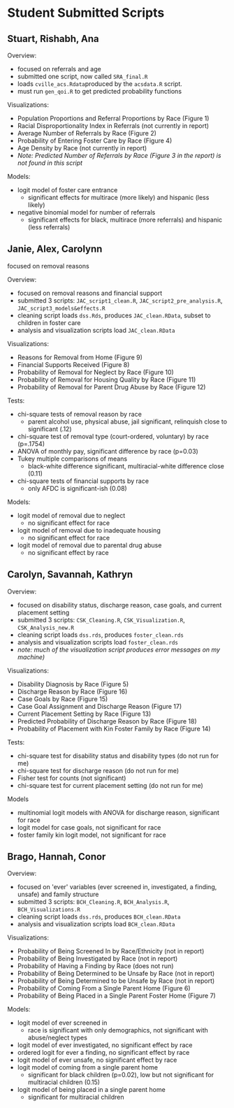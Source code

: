 
# Student Submitted Scripts

## Stuart, Rishabh, Ana

Overview:
  * focused on referrals and age
  * submitted one script, now called `SRA_final.R`
  * loads `cville_acs.Rdata`produced by the `acsdata.R` script. 
  * must run `gen_qoi.R` to get predicted probability functions
  
Visualizations: 
  * Population Proportions and Referral Proportions by Race (Figure 1)
  * Racial Disproportionality Index in Referrals (not currently in report)
  * Average Number of Referrals by Race (Figure 2)
  * Probability of Entering Foster Care by Race (Figure 4)
  * Age Density by Race (not currently in report)
  * *Note: Predicted Number of Referrals by Race (Figure 3 in the report) is not found in this script*
  
Models:
  * logit model of foster care entrance
    * significant effects for multirace (more likely) and hispanic (less likely)
  * negative binomial model for number of referrals
    * significant effects for black, multirace (more referrals) and hispanic (less referrals)
  
## Janie, Alex, Carolynn
focused on removal reasons

Overview: 
  * focused on removal reasons and financial support
  * submitted 3 scripts: `JAC_script1_clean.R`, `JAC_script2_pre_analysis.R`, `JAC_script3_models&effects.R`
  * cleaning script loads `dss.Rds`, produces `JAC_clean.RData`, subset to children in foster care
  * analysis and visualization scripts load `JAC_clean.RData`
  
Visualizations: 
  * Reasons for Removal from Home (Figure 9)
  * Financial Supports Received (Figure 8)
  * Probability of Removal for Neglect by Race (Figure 10)
  * Probability of Removal for Housing Quality by Race (Figure 11)
  * Probability of Removal for Parent Drug Abuse by Race (Figure 12)
  
Tests:
  * chi-square tests of removal reason by race
    * parent alcohol use, physical abuse, jail significant, relinquish close to significant (.12)
  * chi-square test of removal type (court-ordered, voluntary) by race (p=.1754)
  * ANOVA of monthly pay, significant difference by race (p=0.03)
  * Tukey multiple comparisons of means 
    * black-white difference significant, multiracial-white difference close (0.11)
  * chi-square tests of financial supports by race
    * only AFDC is significant-ish (0.08)

Models:
  * logit model of removal due to neglect 
    * no significant effect for race
  * logit model of removal due to inadequate housing
    * no significant effect for race
  * logit model of removal due to parental drug abuse
    * no significant effect by race


## Carolyn, Savannah, Kathryn 

Overview: 
  * focused on disability status, discharge reason, case goals, and current placement setting
  * submitted 3 scripts: `CSK_Cleaning.R`, `CSK_Visualization.R`, `CSK_Analysis_new.R`
  * cleaning script loads `dss.rds`, produces `foster_clean.rds`
  * analysis and visualization scripts load `foster_clean.rds`
  * *note: much of the visualization script produces error messages on my machine)*

Visualizations: 
  * Disability Diagnosis by Race (Figure 5)
  * Discharge Reason by Race (Figure 16)
  * Case Goals by Race (Figure 15)
  * Case Goal Assignment and Discharge Reason (Figure 17)
  * Current Placement Setting by Race (Figure 13)
  * Predicted Probability of Discharge Reason by Race (Figure 18)
  * Probability of Placement with Kin Foster Family by Race (Figure 14)

Tests: 
  * chi-square test for disability status and disability types (do not run for me)
  * chi-square test for discharge reason (do not run for me)
  * Fisher test for counts (not significant)
  * chi-square test for current placement setting (do not run for me)
  
Models 
  * multinomial logit models with ANOVA for discharge reason, significant for race
  * logit model for case goals, not significant for race
  * foster family kin logit model, not significant for race

## Brago, Hannah, Conor

Overview: 
  * focused on 'ever' variables (ever screened in, investigated, a finding, unsafe) and family structure
  * submitted 3 scripts: `BCH_Cleaning.R`, `BCH_Analysis.R`, `BCH_Visualizations.R`
  * cleaning script loads `dss.rds`, produces `BCH_clean.RData`
  * analysis and visualization scripts load `BCH_clean.RData`
  
Visualizations: 
  * Probability of Being Screened In by Race/Ethnicity (not in report)
  * Probability of Being Investigated by Race (not in report)
  * Probability of Having a Finding by Race (does not run)
  * Probability of Being Determined to be Unsafe by Race (not in report)
  * Probability of Being Determined to be Unsafe by Race (not in report)
  * Probability of Coming From a Single Parent Home (Figure 6)
  * Probability of Being Placed in a Single Parent Foster Home (Figure 7)

Models: 
  * logit model of ever screened in
    * race is significant with only demographics, not significant with abuse/neglect types
  * logit model of ever investigated, no significant effect by race
  * ordered logit for ever a finding, no significant effect by race
  * logit model of ever unsafe, no significant effect by race
  * logit model of coming from a single parent home
    * significant for black children (p=0.02), low but not significant for multiracial children (0.15)
  * logit model of being placed in a single parent home
    * significant for multiracial children
  
















